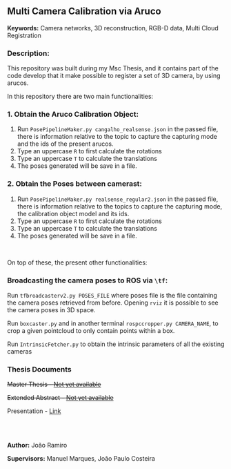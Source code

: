 ## Multi Camera Calibration via Aruco

**Keywords:** Camera networks, 3D reconstruction, RGB-D data, Multi Cloud Registration

### Description:
This repository was built during my Msc Thesis, and it contains part of the code develop that it make possible to register a set of 3D camera, by using arucos.

In this repository there are two main functionalities:

### 1. Obtain the Aruco Calibration Object:
 1. Run `PosePipelineMaker.py cangalho_realsense.json` in the passed file, there is information relative to the topic to capture the capturing mode and the ids of the present arucos.
 2. Type an uppercase `R` to first calculate the rotations
 3. Type an uppercase `T` to calculate the translations
 4. The poses generated will be save in a file.
 
 ### 2. Obtain the Poses between camerast:
 1. Run `PosePipelineMaker.py realsense_regular2.json` in the passed file, there is information relative to the topics to capture the capturing mode, the calibration object model and its ids.
 2. Type an uppercase `R` to first calculate the rotations
 3. Type an uppercase `T` to calculate the translations
 4. The poses generated will be save in a file.

<br>

On top of these, the present other functionalities:

 ### Broadcasting the camera poses to ROS via `\tf`:
 Run `tfbroadcasterv2.py POSES_FILE` where poses file is the file containing the camera poses retrieved from before. Opening `rviz` it is possible to see the camera poses in 3D space.

Run `boxcaster.py` and in another terminal `rospccropper.py CAMERA_NAME`, to crop a given pointcloud to only contain points within a box.

Run `IntrinsicFetcher.py` to obtain the intrinsic parameters of all the existing cameras


### Thesis Documents
~~Master Thesis - [Not yet available](after6monthsputlinkhere)~~

~~Extended Abstract - [Not yet available](after6monthsputlinkhere)~~

Presentation - [Link](https://mega.nz/#F!8MBxFSAB!aoKIWGMDL75TqNgwubL_qA)

<br>
<br>

**Author:** João Ramiro

**Supervisors:** Manuel Marques, João Paulo Costeira
